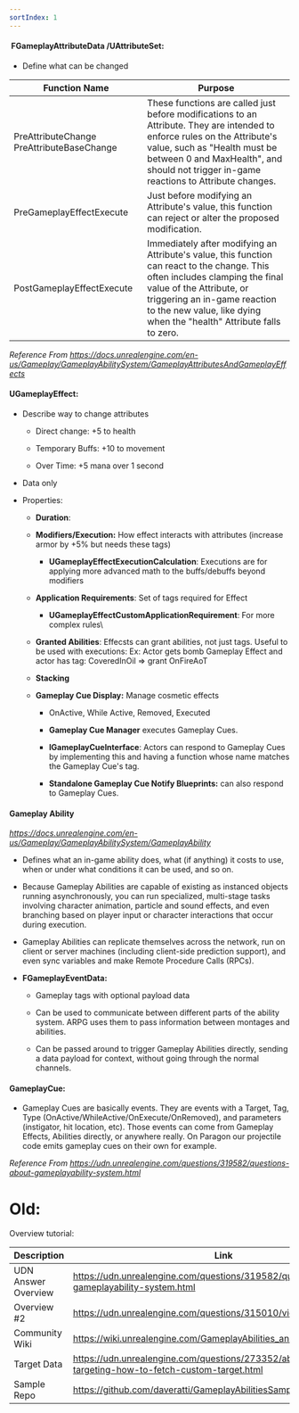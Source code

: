 ```yaml
---
sortIndex: 1
---
```


####  FGameplayAttributeData /UAttributeSet:

- Define what can be changed

| Function Name                             | **Purpose**                                                                                                                                                                                                                                                       |
| ----------------------------------------- | ----------------------------------------------------------------------------------------------------------------------------------------------------------------------------------------------------------------------------------------------------------------- |
| PreAttributeChange PreAttributeBaseChange | These functions are called just before modifications to an Attribute. They are intended to enforce rules on the Attribute's value, such as "Health must be between 0 and MaxHealth", and should not trigger in-game reactions to Attribute changes.               |
| PreGameplayEffectExecute                  | Just before modifying an Attribute's value, this function can reject or alter the proposed modification.                                                                                                                                                          |
| PostGameplayEffectExecute                 | Immediately after modifying an Attribute's value, this function can react to the change. This often includes clamping the final value of the Attribute, or triggering an in-game reaction to the new value, like dying when the "health" Attribute falls to zero. |

*Reference From <https://docs.unrealengine.com/en-us/Gameplay/GameplayAbilitySystem/GameplayAttributesAndGameplayEffects>*

#### UGameplayEffect:

- Describe way to change attributes

  - Direct change: +5 to health

  - Temporary Buffs: +10 to movement

  - Over Time: +5 mana over 1 second

- Data only

- Properties:

  - **Duration**:

  - **Modifiers/Execution:** How effect interacts with attributes (increase armor by +5% but needs these tags)

    - **UGameplayEffectExecutionCalculation**: Executions are for applying more advanced math to the buffs/debuffs beyond modifiers

  - **Application Requirements**: Set of tags required for Effect

    - **UGameplayEffectCustomApplicationRequirement**: For more complex rules\\

  - **Granted Abilities**: Effecsts can grant abilities, not just tags. Useful to be used with executions: Ex: Actor gets bomb Gameplay Effect and actor has tag: CoveredInOil => grant OnFireAoT

  - **Stacking**

  - **Gameplay Cue Display:** Manage cosmetic effects

    - OnActive, While Active, Removed, Executed

    - **Gameplay Cue Manager** executes Gameplay Cues.

    - **IGameplayCueInterface**: Actors can respond to Gameplay Cues by implementing this and having a function whose name matches the Gameplay Cue's tag.

    - **Standalone Gameplay Cue Notify Blueprints:** can also respond to Gameplay Cues.

#### Gameplay Ability
*<https://docs.unrealengine.com/en-us/Gameplay/GameplayAbilitySystem/GameplayAbility>*

- Defines what an in-game ability does, what (if anything) it costs to use, when or under what conditions it can be used, and so on.

- Because Gameplay Abilities are capable of existing as instanced objects running asynchronously, you can run specialized, multi-stage tasks involving character animation, particle and sound effects, and even branching based on player input or character interactions that occur during execution.

- Gameplay Abilities can replicate themselves across the network, run on client or server machines (including client-side prediction support), and even sync variables and make Remote Procedure Calls (RPCs).

- **FGameplayEventData:**

  - Gameplay tags with optional payload data

  - Can be used to communicate between different parts of the ability system. ARPG uses them to pass information between montages and abilities.

  - Can be passed around to trigger Gameplay Abilities directly, sending a data payload for context, without going through the normal channels.

#### GameplayCue:

- Gameplay Cues are basically events. They are events with a Target, Tag, Type (OnActive/WhileActive/OnExecute/OnRemoved), and parameters (instigator, hit location, etc). Those events can come from Gameplay Effects, Abilities directly, or anywhere really. On Paragon our projectile code emits gameplay cues on their own for example.

*Reference From <https://udn.unrealengine.com/questions/319582/questions-about-gameplayability-system.html>*

# Old:

Overview tutorial:

| Description | Link |
| --- | --- |
| UDN Answer Overview | <https://udn.unrealengine.com/questions/319582/questions-about-gameplayability-system.html> |
| Overview #2         | <https://udn.unrealengine.com/questions/315010/view.html> |
| Community Wiki      | <https://wiki.unrealengine.com/GameplayAbilities_and_You>              |
| Target Data         | <https://udn.unrealengine.com/questions/273352/abilitysystem-targeting-how-to-fetch-custom-target.html> |
| Sample Repo         | <https://github.com/daveratti/GameplayAbilitiesSample/tree/release/GAS> |
